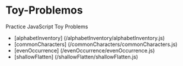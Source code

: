 # Toy-Problemos
Practice JavaScript Toy Problems

* [alphabetInventory] (/alphabetInventory/alphabetInventory.js)
* [commonCharacters] (/commonCharacters/commonCharacters.js)
* [evenOccurrence] (/evenOccurrence/evenOccurrence.js)
* [shallowFlatten] (/shallowFlatten/shallowFlatten.js)
